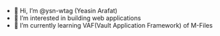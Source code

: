 - 👋 Hi, I’m @ysn-wtag (Yeasin Arafat)
- 👀 I’m interested in building web applications
- 🌱 I’m currently learning VAF(Vault Application Framework) of M-Files

<!---
ysn-wtag/ysn-wtag is a ✨ special ✨ repository because its `README.md` (this file) appears on your GitHub profile.
You can click the Preview link to take a look at your changes.
--->
